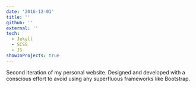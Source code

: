 ```yaml
---
date: '2016-12-01'
title: ''
github: ''
external: ''
tech:
  - Jekyll
  - SCSS
  - JS
showInProjects: true
---
```


Second iteration of my personal website. Designed and developed with a conscious effort to avoid using any superfluous frameworks like Bootstrap.
